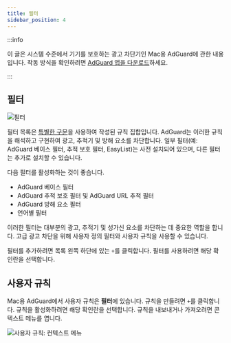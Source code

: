 ```yaml
---
title: 필터
sidebar_position: 4
---
```


:::info

이 글은 시스템 수준에서 기기를 보호하는 광고 차단기인 Mac용 AdGuard에 관한 내용입니다. 작동 방식을 확인하려면 [AdGuard 앱을 다운로드](https://agrd.io/download-kb-adblock)하세요.

:::

## 필터

![필터](https://cdn.adtidy.org/content/kb/ad_blocker/mac/filters.png)

필터 목록은 [특별한 구문](/general/ad-filtering/create-own-filters)을 사용하여 작성된 규칙 집합입니다. AdGuard는 이러한 규칙을 해석하고 구현하여 광고, 추적기 및 방해 요소를 차단합니다. 일부 필터(예: AdGuard 베이스 필터, 추적 보호 필터, EasyList)는 사전 설치되어 있으며, 다른 필터는 추가로 설치할 수 있습니다.

다음 필터를 활성화하는 것이 좋습니다.

- AdGuard 베이스 필터
- AdGuard 추적 보호 필터 및 AdGuard URL 추적 필터
- AdGuard 방해 요소 필터
- 언어별 필터

이러한 필터는 대부분의 광고, 추적기 및 성가신 요소를 차단하는 데 중요한 역할을 합니다. 고급 광고 차단을 위해 사용자 정의 필터와 사용자 규칙을 사용할 수 있습니다.

필터를 추가하려면 목록 왼쪽 하단에 있는 `+`를 클릭합니다. 필터를 사용하려면 해당 확인란을 선택합니다.

## 사용자 규칙

Mac용 AdGuard에서 사용자 규칙은 **필터**에 있습니다. 규칙을 만들려면 `+`를 클릭합니다. 규칙을 활성화하려면 해당 확인란을 선택합니다. 규칙을 내보내거나 가져오려면 콘텍스트 메뉴를 엽니다.

![사용자 규칙: 컨텍스트 메뉴](https://cdn.adtidy.org/content/kb/ad_blocker/mac/rules.png)
